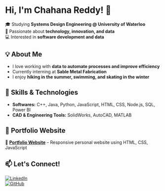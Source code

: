 # Hi, I'm Chahana Reddy! 👋

🎓 Studying **Systems Design Engineering @ University of Waterloo**  
🔧 Passionate about **technology, innovation, and data**  
💻 Interested in **software development and data**  

## 💡 About Me
- I love working with **data to automate processes and improve efficiency**  
- Currently interning at **Sable Metal Fabrication**  
- I enjoy **hiking in the summer, swimming, and skating in the winter**  

## 🚀 Skills & Technologies
- **Softwares:** C++, Java, Python, JavaScript, HTML, CSS, Node.js, SQL, Power BI
- **CAD & Engineering Tools:** SolidWorks, AutoCAD, MATLAB

## 📂 Portfolio Website
🔹 **[Portfolio Website](https://chahanareddy.netlify.app/)** – Responsive personal website using HTML, CSS, JavaScript

## 📫 Let's Connect!
[![LinkedIn](https://img.shields.io/badge/LinkedIn-0077B5?style=for-the-badge&logo=linkedin&logoColor=white)](https://www.linkedin.com/in/chahana-reddy-952a43281/)  
[![GitHub](https://img.shields.io/badge/GitHub-171515?style=for-the-badge&logo=github&logoColor=white)](https://github.com/Chahanareddy)  
